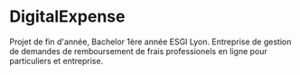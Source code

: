 # DigitalExpense

Projet de fin d'année, Bachelor 1ère année ESGI Lyon.
Entreprise de gestion de demandes de remboursement
de frais professionels en ligne pour particuliers et
entreprise.